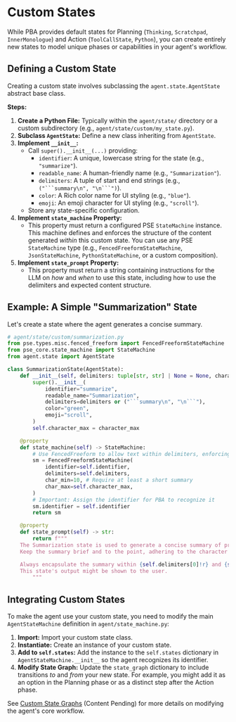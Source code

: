 # Custom States

While PBA provides default states for Planning (`Thinking`, `Scratchpad`, `InnerMonologue`) and Action (`ToolCallState`, `Python`), you can create entirely new states to model unique phases or capabilities in your agent's workflow.

## Defining a Custom State

Creating a custom state involves subclassing the `agent.state.AgentState` abstract base class.

**Steps:**

1.  **Create a Python File:** Typically within the `agent/state/` directory or a custom subdirectory (e.g., `agent/state/custom/my_state.py`).
2.  **Subclass `AgentState`:** Define a new class inheriting from `AgentState`.
3.  **Implement `__init__`:**
    *   Call `super().__init__(...)` providing:
        *   `identifier`: A unique, lowercase string for the state (e.g., `"summarize"`).
        *   `readable_name`: A human-friendly name (e.g., `"Summarization"`).
        *   `delimiters`: A tuple of start and end strings (e.g., `("```summary\n", "\n```")`).
        *   `color`: A Rich color name for UI styling (e.g., `"blue"`).
        *   `emoji`: An emoji character for UI styling (e.g., `"scroll"`).
    *   Store any state-specific configuration.
4.  **Implement `state_machine` Property:**
    *   This property must return a configured PSE `StateMachine` instance. This machine defines and enforces the structure of the content generated *within* this custom state. You can use any PSE `StateMachine` type (e.g., `FencedFreeformStateMachine`, `JsonStateMachine`, `PythonStateMachine`, or a custom composition).
5.  **Implement `state_prompt` Property:**
    *   This property must return a string containing instructions for the LLM on *how* and *when* to use this state, including how to use the delimiters and expected content structure.

## Example: A Simple "Summarization" State

Let's create a state where the agent generates a concise summary.

```python
# agent/state/custom/summarization.py
from pse.types.misc.fenced_freeform import FencedFreeformStateMachine
from pse_core.state_machine import StateMachine
from agent.state import AgentState

class SummarizationState(AgentState):
    def __init__(self, delimiters: tuple[str, str] | None = None, character_max: int = 500):
        super().__init__(
            identifier="summarize",
            readable_name="Summarization",
            delimiters=delimiters or ("```summary\n", "\n```"),
            color="green",
            emoji="scroll",
        )
        self.character_max = character_max

    @property
    def state_machine(self) -> StateMachine:
        # Use FencedFreeform to allow text within delimiters, enforcing length
        sm = FencedFreeformStateMachine(
            identifier=self.identifier,
            delimiters=self.delimiters,
            char_min=10, # Require at least a short summary
            char_max=self.character_max,
        )
        # Important: Assign the identifier for PBA to recognize it
        sm.identifier = self.identifier
        return sm

    @property
    def state_prompt(self) -> str:
        return f"""
    The Summarization state is used to generate a concise summary of previous interactions or information.
    Keep the summary brief and to the point, adhering to the character limit ({self.character_max}).

    Always encapsulate the summary within {self.delimiters[0]!r} and {self.delimiters[1]!r} tags.
    This state's output might be shown to the user.
        """
```

## Integrating Custom States

To make the agent use your custom state, you need to modify the main `AgentStateMachine` definition in `agent/state_machine.py`:

1.  **Import:** Import your custom state class.
2.  **Instantiate:** Create an instance of your custom state.
3.  **Add to `self.states`:** Add the instance to the `self.states` dictionary in `AgentStateMachine.__init__` so the agent recognizes its identifier.
4.  **Modify State Graph:** Update the `state_graph` dictionary to include transitions *to* and *from* your new state. For example, you might add it as an option in the Planning phase or as a distinct step after the Action phase.

See [Custom State Graphs](./custom-state-graphs.md) (Content Pending) for more details on modifying the agent's core workflow.